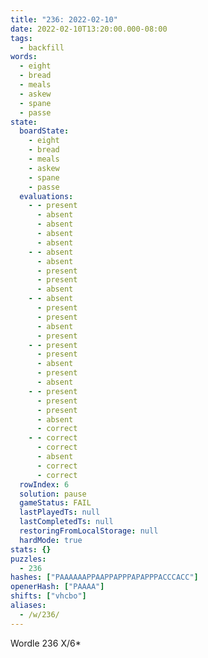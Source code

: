 ```yaml
---
title: "236: 2022-02-10"
date: 2022-02-10T13:20:00.000-08:00
tags:
  - backfill
words:
  - eight
  - bread
  - meals
  - askew
  - spane
  - passe
state:
  boardState:
    - eight
    - bread
    - meals
    - askew
    - spane
    - passe
  evaluations:
    - - present
      - absent
      - absent
      - absent
      - absent
    - - absent
      - absent
      - present
      - present
      - absent
    - - absent
      - present
      - present
      - absent
      - present
    - - present
      - present
      - absent
      - present
      - absent
    - - present
      - present
      - present
      - absent
      - correct
    - - correct
      - correct
      - absent
      - correct
      - correct
  rowIndex: 6
  solution: pause
  gameStatus: FAIL
  lastPlayedTs: null
  lastCompletedTs: null
  restoringFromLocalStorage: null
  hardMode: true
stats: {}
puzzles:
  - 236
hashes: ["PAAAAAAPPAAPPAPPPAPAPPPACCCACC"]
openerHash: ["PAAAA"]
shifts: ["vhcbo"]
aliases:
  - /w/236/
---
```


Wordle 236 X/6*

<!-- more -->
